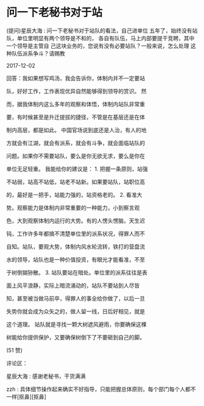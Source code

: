 # 问一下老秘书对于站

(提问)星辰大海 : 问一下老秘书对于站队的看法，自己进单位 五年了，始终没有站队，单位里明显有两个领导是不和的， 各自有队伍，马上内部要提干竞聘，其中一个领导是主管自 己这块业务的，您说有没有必要站队？一般来说，怎么处理 这种队伍派系争斗？请赐教

2017-12-02

回答：我如果想写鸡汤，我会告诉你，体制内并不一定要站

队，好好工作，工作表现优异自然能够得到领导的赏识。 然

而，据我体制内这么多年的观察和体悟，体制内站队非常重

要，有时候甚至是升迁提拔的捷径，不管是在基层还是在体

制内高层，都是如此。 中国官场说到底还是人治，有人的地

方就会有江湖，就会有派系，就会有斗争，就会面临站队的

问题。如果你不需要站队，要么是你无欲无求，要么是你在

单位无足轻重。 我能给你的建议是： 1\. 把握一条原则，站强

不站弱，站高不站低，站老不站新。如果要站队，站职位高

的，最好是一把手，站能力强的，站资格老的。 2\. 看准大

势。观察能力是体制内非常重要的一种能力，小到察言观

色，大到观察体制内运行的大势。有的人愣头愣脑，天生迟

钝，工作许多年都搞不清楚单位里的派系状况，得罪人而不

自知。站队，要观大势，体制内风水轮流转，铁打的营盘流

水的领导，站队也是一种价值投资，有眼光才能看准，不至

于树倒猢狲散。 3\. 站队要站在暗处。单位里的派系往往是表

面上风平浪静，实际上暗流涌动的，站队不要站到人尽皆

知，甚至被当做马前卒，得罪人的事全给你做了，以后一旦

失势你就会成为众矢之的，做人留一线，日后好相见，就是

这个道理。 站队就是寻找一颗大树遮风避雨，你要确保这棵

树能给你提供保护，又要确保树倒下了不要砸到自己的脚。

(51 赞)

评论区：

星辰大海 : 感谢老秘书，干货满满

zzh : 具体细节操作起来确实不好指导，只能把握总体原则，每个部门每个人都不一样[抠鼻][抠鼻]